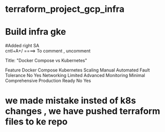 # terraform_project_gcp_infra
# Build infra gke
#Added right SA   
cntl+A+/  ====> To comment , uncomment

Title: "Docker Compose vs Kubernetes"

Feature	Docker Compose	Kubernetes
Scaling	Manual	Automated
Fault Tolerance	No	Yes
Networking	Limited	Advanced
Monitoring	Minimal	Comprehensive
Production Ready	No	Yes

# we made mistake insted of k8s changes , we have pushed terraform files to ke repo